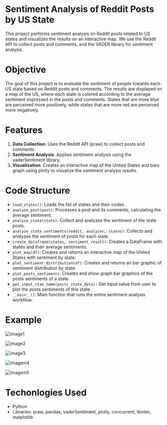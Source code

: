 # Sentiment Analysis of Reddit Posts by US State

This project performs sentiment analysis on Reddit posts related to US states and visualizes the results on an interactive map. We use the Reddit API to collect posts and comments, and the VADER library for sentiment analysis.

# Objective

The goal of this project is to evaluate the sentiment of people towards each US state based on Reddit posts and comments. The results are displayed on a map of the US, where each state is colored according to the average sentiment expressed in the posts and comments. States that are more blue are perceived more positively, while states that are more red are perceived more negatively.

# Features

1. **Data Collection**: Uses the Reddit API (praw) to collect posts and comments.
2. **Sentiment Analysis**: Applies sentiment analysis using the vaderSentiment library.
3. **Visualization**: Creates an interactive map of the United States and bars graph using plotly to visualize the sentiment analysis results.

# Code Structure

- `load_states()`: Loads the list of states and their codes.
- `analyse_post(post)`: Processes a post and its comments, calculating the average sentiment.
- `analyse_state(state)`: Collect and analyzes the sentiment of the state posts.
- `analyze_state_sentiments(reddit, analyzer, states)`: Collects and analyzes the sentiment of posts for each state.
- `create_dataframe(states, sentiment_result)`: Creates a DataFrame with states and their average sentiments.
- `plot_map(df)`: Creates and returns an interactive map of the United States with sentiment by state.
- `plot_sentiment_distribution(df)`: Creates and returns an bar graphic of sentiment distribution by state.
- `plot_posts_sentiments`: Creates and show graph bar graphics of the posts sentiments of a state.
- `get_input_stae_name(posts_state_data):` Get input value from user to plot the posts sentiments of this state.
- `__main__()`: Main function that runs the entire sentiment analysis workflow.

# Example

![image1](https://github.com/user-attachments/assets/a608217b-48da-454f-95df-7f011dc17e19)

![image2](https://github.com/user-attachments/assets/d83fab3a-a88e-4d1c-886e-63788fffb6d9)

![image3](https://github.com/user-attachments/assets/3616324b-6406-4ddb-a6f8-3a5252ba33b3)

![imagem4](https://github.com/user-attachments/assets/8270f4db-b46b-4f77-b65d-363e530795f2)

![imagem5](https://github.com/user-attachments/assets/84638196-3a99-4720-bcfe-ea83277609af)

# Techonlogies Used

- Python
- Libraries: praw, pandas, vaderSentiment, plotly, concurrent, tkinter, matplotlib
